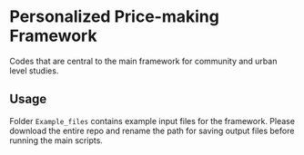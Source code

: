# Personalized Price-making Framework

Codes that are central to the main framework for community and urban level studies.

## Usage

Folder `Example_files` contains example input files for the framework. Please download the entire repo and rename the path for saving output files before running the main scripts.


